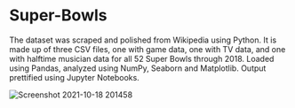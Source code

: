 # Super-Bowls
The dataset was scraped and polished from Wikipedia using Python. It is made up of three CSV files, one with game data, one with TV data, and one with halftime musician data for all 52 Super Bowls through 2018. Loaded using Pandas, analyzed using NumPy, Seaborn and Matplotlib. Output prettified using Jupyter Notebooks.

![Screenshot 2021-10-18 201458](https://user-images.githubusercontent.com/71445201/137785172-da64d46a-b16d-48b7-bad4-b2ce18edf575.png)
